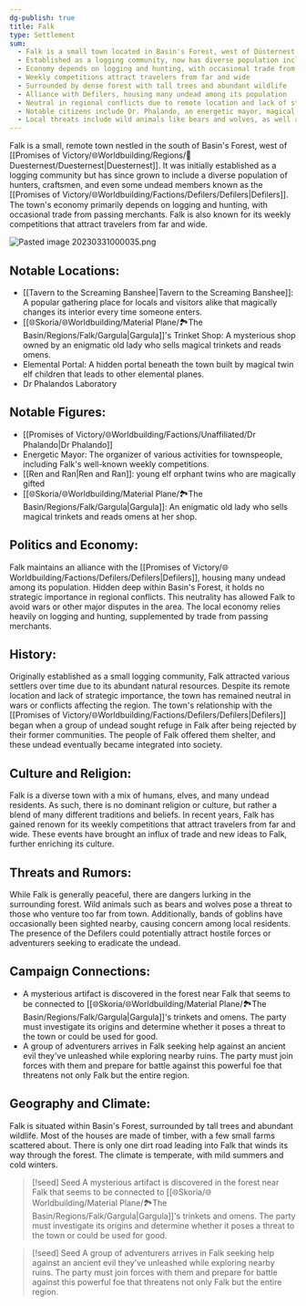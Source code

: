 ```yaml
---
dg-publish: true
title: Falk
type: Settlement
sum:
  - Falk is a small town located in Basin's Forest, west of Düsternest
  - Established as a logging community, now has diverse population including hunters, craftsmen, and undead members called Defilers 
  - Economy depends on logging and hunting, with occasional trade from passing merchants
  - Weekly competitions attract travelers from far and wide
  - Surrounded by dense forest with tall trees and abundant wildlife 
  - Alliance with Defilers, housing many undead among its population
  - Neutral in regional conflicts due to remote location and lack of strategic importance 
  - Notable citizens include Dr. Phalando, an energetic mayor, magical twin elf children, and Gargula (old lady who sells magical trinkets)
  - Local threats include wild animals like bears and wolves, as well as occasional goblin sightings
---
```


Falk is a small, remote town nestled in the south of Basin's Forest, west of [[Promises of Victory/🌐Worldbuilding/Regions/🏰Duesternest/Duesternest\|Duesternest]]. It was initially established as a logging community but has since grown to include a diverse population of hunters, craftsmen, and even some undead members known as the [[Promises of Victory/🌐Worldbuilding/Factions/Defilers/Defilers\|Defilers]]. The town's economy primarily depends on logging and hunting, with occasional trade from passing merchants. Falk is also known for its weekly competitions that attract travelers from far and wide.

![Pasted image 20230331000035.png](/img/user/resources/Pictures/Pasted%20image%2020230331000035.png)
## Notable Locations:
- [[Tavern to the Screaming Banshee\|Tavern to the Screaming Banshee]]: A popular gathering place for locals and visitors alike that magically changes its interior every time someone enters.
- [[🌐Skoria/🌐Worldbuilding/Material Plane/🏞️The Basin/Regions/Falk/Gargula\|Gargula]]'s Trinket Shop: A mysterious shop owned by an enigmatic old lady who sells magical trinkets and reads omens.
- Elemental Portal: A hidden portal beneath the town built by magical twin elf children that leads to other elemental planes.
- Dr Phalandos Laboratory

## Notable Figures:
- [[Promises of Victory/🌐Worldbuilding/Factions/Unaffiliated/Dr Phalando\|Dr Phalando]]
- Energetic Mayor: The organizer of various activities for townspeople, including Falk's well-known weekly competitions.
- [[Ren and Ran\|Ren and Ran]]: young elf orphant twins who are magically gifted
- [[🌐Skoria/🌐Worldbuilding/Material Plane/🏞️The Basin/Regions/Falk/Gargula\|Gargula]]: An enigmatic old lady who sells magical trinkets and reads omens at her shop.

## Politics and Economy:
Falk maintains an alliance with the [[Promises of Victory/🌐Worldbuilding/Factions/Defilers/Defilers\|Defilers]], housing many undead among its population. Hidden deep within Basin's Forest, it holds no strategic importance in regional conflicts. This neutrality has allowed Falk to avoid wars or other major disputes in the area. The local economy relies heavily on logging and hunting, supplemented by trade from passing merchants.

## History:
Originally established as a small logging community, Falk attracted various settlers over time due to its abundant natural resources. Despite its remote location and lack of strategic importance, the town has remained neutral in wars or conflicts affecting the region. The town's relationship with the [[Promises of Victory/🌐Worldbuilding/Factions/Defilers/Defilers\|Defilers]] began when a group of undead sought refuge in Falk after being rejected by their former communities. The people of Falk offered them shelter, and these undead eventually became integrated into society.

## Culture and Religion:
Falk is a diverse town with a mix of humans, elves, and many undead residents. As such, there is no dominant religion or culture, but rather a blend of many different traditions and beliefs. In recent years, Falk has gained renown for its weekly competitions that attract travelers from far and wide. These events have brought an influx of trade and new ideas to Falk, further enriching its culture.

## Threats and Rumors:
While Falk is generally peaceful, there are dangers lurking in the surrounding forest. Wild animals such as bears and wolves pose a threat to those who venture too far from town. Additionally, bands of goblins have occasionally been sighted nearby, causing concern among local residents. The presence of the Defilers could potentially attract hostile forces or adventurers seeking to eradicate the undead.

## Campaign Connections:
- A mysterious artifact is discovered in the forest near Falk that seems to be connected to [[🌐Skoria/🌐Worldbuilding/Material Plane/🏞️The Basin/Regions/Falk/Gargula\|Gargula]]'s trinkets and omens. The party must investigate its origins and determine whether it poses a threat to the town or could be used for good.
- A group of adventurers arrives in Falk seeking help against an ancient evil they've unleashed while exploring nearby ruins. The party must join forces with them and prepare for battle against this powerful foe that threatens not only Falk but the entire region.

## Geography and Climate:
Falk is situated within Basin's Forest, surrounded by tall trees and abundant wildlife. Most of the houses are made of timber, with a few small farms scattered about. There is only one dirt road leading into Falk that winds its way through the forest. The climate is temperate, with mild summers and cold winters.

> [!seed] Seed
> A mysterious artifact is discovered in the forest near Falk that seems to be connected to [[🌐Skoria/🌐Worldbuilding/Material Plane/🏞️The Basin/Regions/Falk/Gargula\|Gargula]]'s trinkets and omens. The party must investigate its origins and determine whether it poses a threat to the town or could be used for good.

> [!seed] Seed
> A group of adventurers arrives in Falk seeking help against an ancient evil they've unleashed while exploring nearby ruins. The party must join forces with them and prepare for battle against this powerful foe that threatens not only Falk but the entire region.